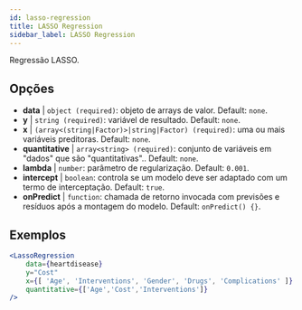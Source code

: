 ```yaml
---
id: lasso-regression
title: LASSO Regression
sidebar_label: LASSO Regression
---
```


Regressão LASSO.

## Opções

* __data__ | `object (required)`: objeto de arrays de valor. Default: `none`.
* __y__ | `string (required)`: variável de resultado. Default: `none`.
* __x__ | `(array<(string|Factor)>|string|Factor) (required)`: uma ou mais variáveis preditoras. Default: `none`.
* __quantitative__ | `array<string> (required)`: conjunto de variáveis em "dados" que são "quantitativas".. Default: `none`.
* __lambda__ | `number`: parâmetro de regularização. Default: `0.001`.
* __intercept__ | `boolean`: controla se um modelo deve ser adaptado com um termo de interceptação. Default: `true`.
* __onPredict__ | `function`: chamada de retorno invocada com previsões e resíduos após a montagem do modelo. Default: `onPredict() {}`.


## Exemplos

```jsx live
<LassoRegression
    data={heartdisease} 
    y="Cost"
    x={[ 'Age', 'Interventions', 'Gender', 'Drugs', 'Complications' ]}
    quantitative={['Age','Cost','Interventions']}
/>
```

